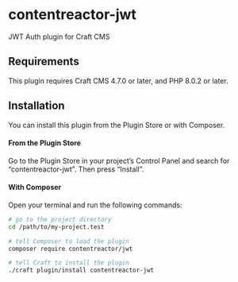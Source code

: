 # contentreactor-jwt

JWT Auth plugin for Craft CMS

## Requirements

This plugin requires Craft CMS 4.7.0 or later, and PHP 8.0.2 or later.

## Installation

You can install this plugin from the Plugin Store or with Composer.

#### From the Plugin Store

Go to the Plugin Store in your project’s Control Panel and search for “contentreactor-jwt”. Then press “Install”.

#### With Composer

Open your terminal and run the following commands:

```bash
# go to the project directory
cd /path/to/my-project.test

# tell Composer to load the plugin
composer require contentreactor/jwt

# tell Craft to install the plugin
./craft plugin/install contentreactor-jwt
```
